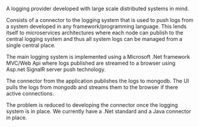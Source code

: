 A logging provider developed with large scale distributed systems in mind.

Consists of a connector to the logging system that is used to push logs from a system developed in any framework/programming language. This lends
itself to microservices architectures where each node can publish to the central logging system and thus all system logs can be managed 
from a single central place.

The main logging system is implemented using a Microsoft .Net framework MVC/Web Api where logs published are streamed to a browser using
Asp.net SignalR server push technology.

The connector from the application publishes the logs to mongodb. The UI pulls the logs from mongodb and streams them to the browser if there active connections.

The problem is reduced to developing the connector once the logging system is in place. We currently have a .Net standard and a Java connector in place.


